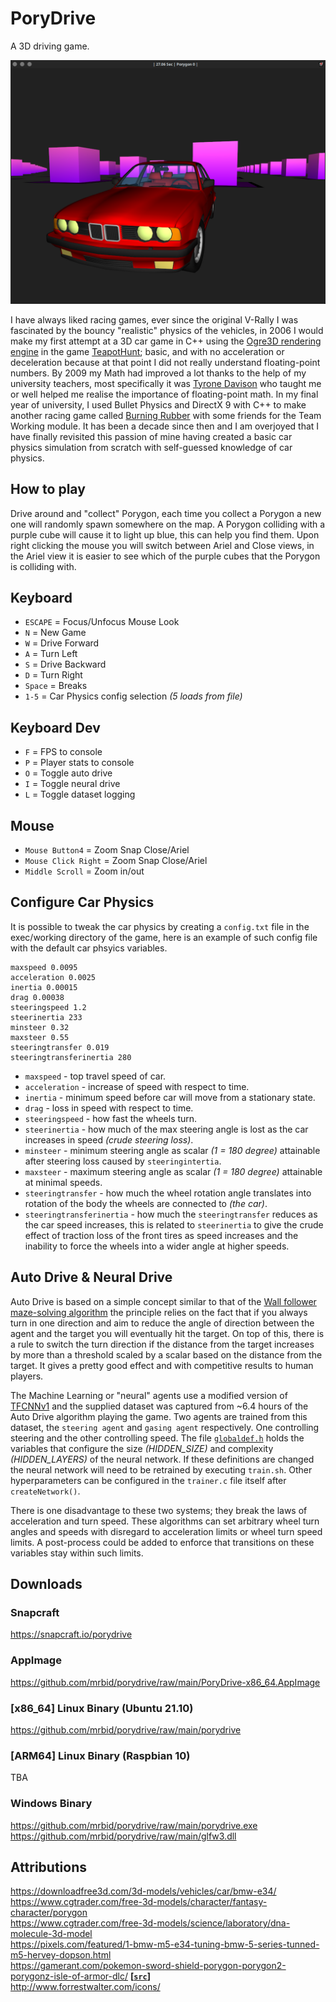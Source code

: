# PoryDrive
A 3D driving game.

[![Screenshot of the PoryDrive game](https://raw.githubusercontent.com/mrbid/porydrive/main/screenshot.png)](https://youtu.be/qutsFPF7tH8 "PoryDrive Game Video")

I have always liked racing games, ever since the original V-Rally I was fascinated by the bouncy "realistic" physics of the vehicles, in 2006 I would make my first attempt at a 3D car game in C++ using the [Ogre3D rendering engine](https://www.ogre3d.org/) in the game [TeapotHunt](https://github.com/traxpuzzle/Misc-Games/raw/main/TeapotHunt.exe); basic, and with no acceleration or deceleration because at that point I did not really understand floating-point numbers. By 2009 my Math had improved a lot thanks to the help of my university teachers, most specifically it was [Tyrone Davison](https://research.tees.ac.uk/en/persons/tyrone-davison) who taught me or well helped me realise the importance of floating-point math. In my final year of university, I used Bullet Physics and DirectX 9 with C++ to make another racing game called [Burning Rubber](https://github.com/mrbid/DX9-Racing-Game) with some friends for the Team Working module. It has been a decade since then and I am overjoyed that I have finally revisited this passion of mine having created a basic car physics simulation from scratch with self-guessed knowledge of car physics.

## How to play
Drive around and "collect" Porygon, each time you collect a Porygon a new one will randomly spawn somewhere on the map. A Porygon colliding with a purple cube will cause it to light up blue, this can help you find them. Upon right clicking the mouse you will switch between Ariel and Close views, in the Ariel view it is easier to see which of the purple cubes that the Porygon is colliding with.

## Keyboard
 - `ESCAPE` = Focus/Unfocus Mouse Look
 - `N` = New Game
 - `W` = Drive Forward
 - `A` = Turn Left
 - `S` = Drive Backward
 - `D` = Turn Right
 - `Space` = Breaks
 - `1-5` = Car Physics config selection _(5 loads from file)_

## Keyboard Dev
 - `F` = FPS to console
 - `P` = Player stats to console
 - `O` = Toggle auto drive
 - `I` = Toggle neural drive
 - `L` = Toggle dataset logging

## Mouse
 - `Mouse Button4` = Zoom Snap Close/Ariel
 - `Mouse Click Right` = Zoom Snap Close/Ariel
 - `Middle Scroll` = Zoom in/out

## Configure Car Physics
It is possible to tweak the car physics by creating a `config.txt` file in the exec/working directory of the game, here is an example of such config file with the default car phsyics variables.
```
maxspeed 0.0095
acceleration 0.0025
inertia 0.00015
drag 0.00038
steeringspeed 1.2
steerinertia 233
minsteer 0.32
maxsteer 0.55
steeringtransfer 0.019
steeringtransferinertia 280
```
- `maxspeed` - top travel speed of car.
- `acceleration` - increase of speed with respect to time.
- `inertia` - minimum speed before car will move from a stationary state.
- `drag` - loss in speed with respect to time.
- `steeringspeed` - how fast the wheels turn.
- `steerinertia` - how much of the max steering angle is lost as the car increases in speed _(crude steering loss)_.
- `minsteer` - minimum steering angle as scalar _(1 = 180 degree)_ attainable after steering loss caused by `steeringintertia`.
- `maxsteer` - maximum steering angle as scalar _(1 = 180 degree)_ attainable at minimal speeds.
- `steeringtransfer` - how much the wheel rotation angle translates into rotation of the body the wheels are connected to _(the car)_.
- `steeringtransferinertia` - how much the `steeringtransfer` reduces as the car speed increases, this is related to `steerinertia` to give the crude effect of traction loss of the front tires as speed increases and the inability to force the wheels into a wider angle at higher speeds.

## Auto Drive & Neural Drive
Auto Drive is based on a simple concept similar to that of the [Wall follower maze-solving algorithm](https://en.wikipedia.org/wiki/Maze-solving_algorithm#Wall_follower) the principle relies on the fact that if you always turn in one direction and aim to reduce the angle of direction between the agent and the target you will eventually hit the target. On top of this, there is a rule to switch the turn direction if the distance from the target increases by more than a threshold scaled by a scalar based on the distance from the target. It gives a pretty good effect and with competitive results to human players.

The Machine Learning or "neural" agents use a modified version of [TFCNNv1](https://github.com/mrbid/TFCNNv1/blob/main/TFCNNv1.h) and the supplied dataset was captured from ~6.4 hours of the Auto Drive algorithm playing the game. Two agents are trained from this dataset, the `steering agent` and `gasing agent` respectively. One controlling steering and the other controlling speed. The file [`globaldef.h`](https://github.com/mrbid/porydrive/blob/main/globaldef.h) holds the variables that configure the size _(HIDDEN_SIZE)_ and complexity _(HIDDEN_LAYERS)_ of the neural network. If these definitions are changed the neural network will need to be retrained by executing `train.sh`. Other hyperparameters can be configured in the `trainer.c` file itself after `createNetwork()`.

There is one disadvantage to these two systems; they break the laws of acceleration and turn speed. These algorithms can set arbitrary wheel turn angles and speeds with disregard to acceleration limits or wheel turn speed limits. A post-process could be added to enforce that transitions on these variables stay within such limits.

## Downloads

### Snapcraft
https://snapcraft.io/porydrive

### AppImage
https://github.com/mrbid/porydrive/raw/main/PoryDrive-x86_64.AppImage

### [x86_64] Linux Binary (Ubuntu 21.10)
https://github.com/mrbid/porydrive/raw/main/porydrive

### [ARM64] Linux Binary (Raspbian 10)
TBA<br>

### Windows Binary
https://github.com/mrbid/porydrive/raw/main/porydrive.exe<br>
https://github.com/mrbid/porydrive/raw/main/glfw3.dll

## Attributions
https://downloadfree3d.com/3d-models/vehicles/car/bmw-e34/<br>
https://www.cgtrader.com/free-3d-models/character/fantasy-character/porygon<br>
https://www.cgtrader.com/free-3d-models/science/laboratory/dna-molecule-3d-model<br>
https://pixels.com/featured/1-bmw-m5-e34-tuning-bmw-5-series-tunned-m5-hervey-dopson.html<br>
https://gamerant.com/pokemon-sword-shield-porygon-porygon2-porygonz-isle-of-armor-dlc/ [**[`src`]**](https://www.pokemon.com/uk/pokemon-tcg/pokemon-cards/sm-series/sm10/155/)<br>
http://www.forrestwalter.com/icons/<br>

